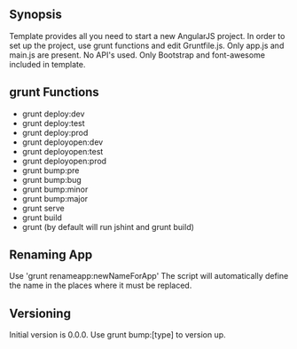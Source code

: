 ## Synopsis

Template provides all you need to start a new AngularJS project. In order to set up the project, use grunt functions and edit Gruntfile.js. Only app.js and main.js are present. No API's used. Only Bootstrap and font-awesome included in template.

## grunt Functions

* grunt deploy:dev
* grunt deploy:test
* grunt deploy:prod
* grunt deployopen:dev
* grunt deployopen:test
* grunt deployopen:prod
* grunt bump:pre
* grunt bump:bug
* grunt bump:minor
* grunt bump:major
* grunt serve
* grunt build
* grunt (by default will run jshint and grunt build)

## Renaming App

Use 'grunt renameapp:newNameForApp'
The script will automatically define the name in the places where it must be replaced.

## Versioning

Initial version is 0.0.0. Use grunt bump:[type] to version up.